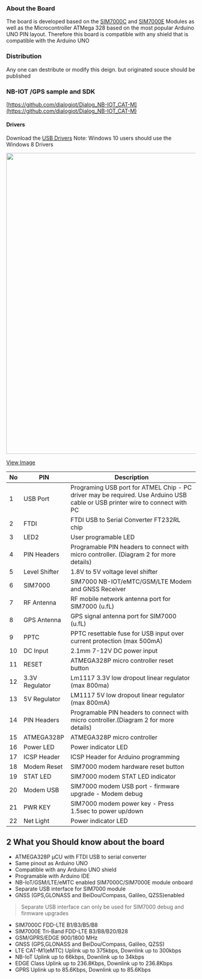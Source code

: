 ### About the Board

The board is developed based on the [SIM7000C](http://www.simcomm2m.com/En/module/detail.aspx?id=167) and [SIM7000E](http://www.simcomm2m.com/En/module/detail.aspx?id=168) Modules as well as the Microcontroller ATMega 328 based on the most popular Arduino UNO PIN layout. Therefore this board is compatible with any shield that is compatible with the Arduino UNO

### Distribution
Any one can destribute or modify this deign. but originated souce should be published

### NB-IOT /GPS sample and SDK
[https://github.com/dialogiot/Dialog_NB-IOT_CAT-M](https://github.com/dialogiot/Dialog_NB-IOT_CAT-M)



#### Drivers

Download the [USB Drivers](https://github.com/botletics/SIM7000-LTE-Shield/wiki/SIM7000-USB-Drivers)
Note: Windows 10 users should use the Windows 8 Drivers

<img src="https://docs.iot.ideamart.io/images/nbiot/QuickStart.png" width="800"></img>

[View Image](https://docs.iot.ideamart.io/images/nbiot/QuickStart.png)

|No|PIN |Description|
|---|---|---|
| 1 | USB Port | Programing USB port for ATMEL Chip - PC driver may be required. Use Arduino USB cable or USB printer wire to connect with PC |
| 2 | FTDI | FTDI USB to Serial Converter FT232RL chip |
| 3 | LED2 | User programable LED |
| 4 | PIN Headers | Programable PIN headers to connect with micro controller. (Diagram 2 for more details) |
| 5 | Level Shifter | 1.8V to 5V voltage level shifter |
| 6 | SIM7000 | SIM7000 NB-IOT/eMTC/GSM/LTE Modem and GNSS Receiver |
| 7 | RF Antenna | RF mobile network antenna port for SIM7000 (u.fL) |
| 8 | GPS Antenna | GPS signal antenna port for SIM7000 (u.fL) |
| 9 | PPTC | PPTC resettable fuse for USB input over current protection (max 500mA) |
| 10 | DC Input | 2.1mm 7-12V DC power input |
| 11 | RESET | ATMEGA328P micro controller reset button |
| 12 | 3.3V Regulator | Lm1117 3.3V low dropout linear regulator (max 800ma)|
| 13 | 5V Regulator | LM1117 5V low dropout linear regulator (max 800mA) |
| 14 | PIN Headers | Programable PIN headers to connect with micro controller.(Diagram 2 for more details) |
| 15 | ATMEGA328P | ATMEGA328P micro controller |
| 16 | Power LED | Power indicator LED |
| 17 | ICSP Header | ICSP Header for Arduino programming |
| 18 | Modem Reset | SIM7000 modem hardware reset button |
| 19 | STAT LED | SIM7000 modem STAT LED indicator |
| 20 | Modem USB | SIM7000 modem USB port - firmware upgrade - Modem debug |
| 21 | PWR KEY | SIM7000 modem power key - Press 1.5sec to power up/down |
| 22 | Net Light | Power indicator LED |


## 2 What you Should know about the board

- ATMEGA328P µCU with FTDI USB to serial converter
- Same pinout as Arduino UNO
- Compatible with any Arduino UNO shield
- Programable with Arduino IDE
- NB-IoT/GSM/LTE/eMTC enabled SIM7000C/SIM7000E module onboard
- Separate USB interface for SIM7000 module
- GNSS (GPS,GLONASS and BeiDou/Compass, Galileo, QZSS)enabled 

> Separate USB interface can only be used for SIM7000 debug and firmware upgrades

- SIM7000C FDD-LTE B1/B3/B5/B8
- SIM7000E Tri-Band FDD-LTE B3/B8/B20/B28
- GSM/GPRS/EDGE 900/1800 MHz
- GNSS (GPS,GLONASS and BeiDou/Compass, Galileo, QZSS)
- LTE CAT-M1(eMTC) Uplink up to 375kbps, Downlink up to 300kbps
- NB-IoT Uplink up to 66kbps, Downlink up to 34kbps
- EDGE Class Uplink up to 236.8Kbps, Downlink up to 236.8Kbps
- GPRS Uplink up to 85.6Kbps, Downlink up to 85.6Kbps

